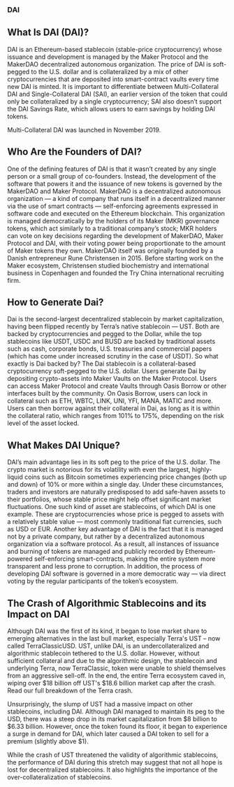
















### DAI
## What Is DAI (DAI)?
DAI is an Ethereum-based stablecoin (stable-price cryptocurrency) whose issuance and development is managed by the Maker Protocol and the MakerDAO decentralized autonomous organization.
The price of DAI is soft-pegged to the U.S. dollar and is collateralized by a mix of other cryptocurrencies that are deposited into smart-contract vaults every time new DAI is minted.
It is important to differentiate between Multi-Collateral DAI and Single-Collateral DAI (SAI), an earlier version of the token that could only be collateralized by a single cryptocurrency; SAI also doesn’t support the DAI Savings Rate, which allows users to earn savings by holding DAI tokens.

Multi-Collateral DAI was launched in November 2019.

## Who Are the Founders of DAI?
One of the defining features of DAI is that it wasn’t created by any single person or a small group of co-founders. Instead, the development of the software that powers it and the issuance of new tokens is governed by the MakerDAO and Maker Protocol.
MakerDAO is a decentralized autonomous organization — a kind of company that runs itself in a decentralized manner via the use of smart contracts — self-enforcing agreements expressed in software code and executed on the Ethereum blockchain.
This organization is managed democratically by the holders of its Maker (MKR) governance tokens, which act similarly to a traditional company’s stock; MKR holders can vote on key decisions regarding the development of MakerDAO, Maker Protocol and DAI, with their voting power being proportionate to the amount of Maker tokens they own.
MakerDAO itself was originally founded by a Danish entrepreneur Rune Christensen in 2015. Before starting work on the Maker ecosystem, Christensen studied biochemistry and international business in Copenhagen and founded the Try China international recruiting firm.

## How to Generate Dai?
Dai is the second-largest decentralized stablecoin by market capitalization, having been flipped recently by Terra’s native stablecoin — UST. Both are backed by cryptocurrencies and pegged to the Dollar, while the top stablecoins like USDT, USDC and BUSD are backed by traditional assets such as cash, corporate bonds, U.S. treasuries and commercial papers (which has come under increased scrutiny in the case of USDT). So what exactly is Dai backed by? The Dai stablecoin is a collateral-based cryptocurrency soft-pegged to the U.S. dollar. Users generate Dai by depositing crypto-assets into Maker Vaults on the Maker Protocol. Users can access Maker Protocol and create Vaults through Oasis Borrow or other interfaces built by the community. On Oasis Borrow, users can lock in collateral such as ETH, WBTC, LINK, UNI, YFI, MANA, MATIC and more. Users can then borrow against their collateral in Dai, as long as it is within the collateral ratio, which ranges from 101% to 175%, depending on the risk level of the asset locked.

## What Makes DAI Unique?
DAI’s main advantage lies in its soft peg to the price of the U.S. dollar.
The crypto market is notorious for its volatility with even the largest, highly-liquid coins such as Bitcoin sometimes experiencing price changes (both up and down) of 10% or more within a single day. Under these circumstances, traders and investors are naturally predisposed to add safe-haven assets to their portfolios, whose stable price might help offset significant market fluctuations.
One such kind of asset are stablecoins, of which DAI is one example. These are cryptocurrencies whose price is pegged to assets with a relatively stable value — most commonly traditional fiat currencies, such as USD or EUR.
Another key advantage of DAI is the fact that it is managed not by a private company, but rather by a decentralized autonomous organization via a software protocol. As a result, all instances of issuance and burning of tokens are managed and publicly recorded by Ethereum-powered self-enforcing smart-contracts, making the entire system more transparent and less prone to corruption.
In addition, the process of developing DAI software is governed in a more democratic way — via direct voting by the regular participants of the token’s ecosystem.

## The Crash of Algorithmic Stablecoins and its Impact on DAI
Although DAI was the first of its kind, it began to lose market share to emerging alternatives in the last bull market, especially Terra's UST – now called TerraClassicUSD. UST, unlike DAI, is an undercollateralized and algorithmic stablecoin tethered to the U.S. dollar. However, without sufficient collateral and due to the algorithmic design, the stablecoin and underlying Terra, now TerraClassic, token were unable to shield themselves from an aggressive sell-off. In the end, the entire Terra ecosystem caved in, wiping over $18 billion off UST's $18.6 billion market cap after the crash. Read our full breakdown of the Terra crash.

Unsurprisingly, the slump of UST had a massive impact on other stablecoins, including DAI. Although DAI managed to maintain its peg to the USD, there was a steep drop in its market capitalization from $8 billion to $6.33 billion. However, once the token found its floor, it began to experience a surge in demand for DAI, which later caused a DAI token to sell for a premium (slightly above $1).

While the crash of UST threatened the validity of algorithmic stablecoins, the performance of DAI during this stretch may suggest that not all hope is lost for decentralized stablecoins. It also highlights the importance of the over-collateralization of stablecoins.


